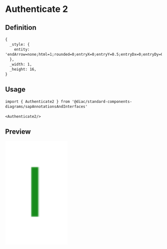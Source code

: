 # Authenticate 2

## Definition

```
{
  _style: { 
    entity: 'endArrow=none;html=1;rounded=0;entryX=0;entryY=0.5;entryDx=0;entryDy=0;strokeColor=#178b1b;strokeWidth=1.5;',
  },
  _width: 1,
  _height: 16,
}
```

## Usage

```
import { Authenticate2 } from '@diac/standard-components-diagrams/sapAnnotationsAndInterfaces'

<Authenticate2/>
```

## Preview

<img src="./authenticate-2.png" width="200"/>
